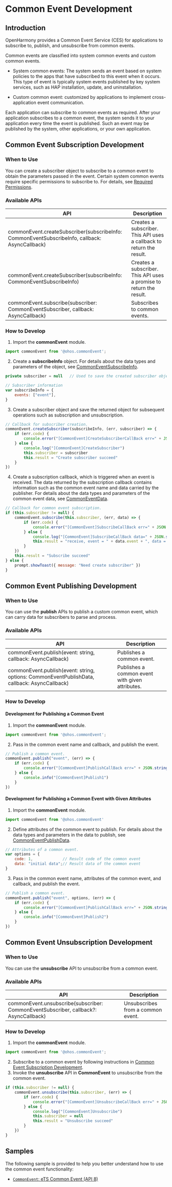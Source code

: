 # Common Event Development
## Introduction
OpenHarmony provides a Common Event Service (CES) for applications to subscribe to, publish, and unsubscribe from common events.

Common events are classified into system common events and custom common events.

+ System common events: The system sends an event based on system policies to the apps that have subscribed to this event when it occurs. This type of event is typically system events published by key system services, such as HAP installation, update, and uninstallation.

+ Custom common event: customized by applications to implement cross-application event communication.

Each application can subscribe to common events as required. After your application subscribes to a common event, the system sends it to your application every time the event is published. Such an event may be published by the system, other applications, or your own application.

## Common Event Subscription Development

### When to Use
You can create a subscriber object to subscribe to a common event to obtain the parameters passed in the event. Certain system common events require specific permissions to subscribe to. For details, see [Required Permissions](../reference/apis/js-apis-commonEvent.md).

### Available APIs
| API                                                                                         | Description|
| ---------------------------------------------------------------------------------------------- | ----------- |
| commonEvent.createSubscriber(subscribeInfo: CommonEventSubscribeInfo, callback: AsyncCallback) | Creates a subscriber. This API uses a callback to return the result.|
| commonEvent.createSubscriber(subscribeInfo: CommonEventSubscribeInfo)                          | Creates a subscriber. This API uses a promise to return the result. |
| commonEvent.subscribe(subscriber: CommonEventSubscriber, callback: AsyncCallback)              | Subscribes to common events.|

### How to Develop
1. Import the **commonEvent** module.

```js
import commonEvent from '@ohos.commonEvent';
```

2. Create a **subscribeInfo** object. For details about the data types and parameters of the object, see [CommonEventSubscribeInfo](../reference/apis/js-apis-commonEvent.md#commoneventsubscribeinfo).

```js
private subscriber = null	// Used to save the created subscriber object for subsequent subscription and unsubscription.

// Subscriber information
var subscribeInfo = {
    events: ["event"],
}
```

3. Create a subscriber object and save the returned object for subsequent operations such as subscription and unsubscription.

```js
// Callback for subscriber creation.
commonEvent.createSubscriber(subscribeInfo, (err, subscriber) => {
    if (err.code) {
        console.error("[CommonEvent]CreateSubscriberCallBack err=" + JSON.stringify(err))
    } else {
        console.log("[CommonEvent]CreateSubscriber")
        this.subscriber = subscriber
        this.result = "Create subscriber succeed"
    }
})
```

4. Create a subscription callback, which is triggered when an event is received. The data returned by the subscription callback contains information such as the common event name and data carried by the publisher. For details about the data types and parameters of the common event data, see [CommonEventData](../reference/apis/js-apis-commonEvent.md#commoneventdata).

```js
// Callback for common event subscription.
if (this.subscriber != null) {
    commonEvent.subscribe(this.subscriber, (err, data) => {
        if (err.code) {
            console.error("[CommonEvent]SubscribeCallBack err=" + JSON.stringify(err))
        } else {
            console.log("[CommonEvent]SubscribeCallBack data=" + JSON.stringify(data))
            this.result = "receive, event = " + data.event + ", data = " + data.data + ", code = " + data.code
        }
    })
    this.result = "Subscribe succeed"
} else {
    prompt.showToast({ message: "Need create subscriber" })
}
```

## Common Event Publishing Development

### When to Use
You can use the **publish** APIs to publish a custom common event, which can carry data for subscribers to parse and process.

### Available APIs
| API                             | Description|
| ---------------------------------- | ------ |
| commonEvent.publish(event: string, callback: AsyncCallback) | Publishes a common event.|
| commonEvent.publish(event: string, options: CommonEventPublishData, callback: AsyncCallback) | Publishes a common event with given attributes.|

### How to Develop
#### Development for Publishing a Common Event
1. Import the **commonEvent** module.

```js
import commonEvent from '@ohos.commonEvent';
```

2. Pass in the common event name and callback, and publish the event.

```js
// Publish a common event.
commonEvent.publish("event", (err) => {
	if (err.code) {
		console.error("[CommonEvent]PublishCallBack err=" + JSON.stringify(err))
	} else {
		console.info("[CommonEvent]Publish1")
	}
})
```

#### Development for Publishing a Common Event with Given Attributes
1. Import the **commonEvent** module.

```js
import commonEvent from '@ohos.commonEvent'
```

2. Define attributes of the common event to publish. For details about the data types and parameters in the data to publish, see [CommonEventPublishData](../reference/apis/js-apis-commonEvent.md#commoneventpublishdata).

```js
// Attributes of a common event.
var options = {
	code: 1,			 // Result code of the common event
	data: "initial data";// Result data of the common event
}
```

3. Pass in the common event name, attributes of the common event, and callback, and publish the event.

```js
// Publish a common event.
commonEvent.publish("event", options, (err) => {
	if (err.code) {
		console.error("[CommonEvent]PublishCallBack err=" + JSON.stringify(err))
	} else {
		console.info("[CommonEvent]Publish2")
	}
})
```

## Common Event Unsubscription Development

### When to Use
You can use the **unsubscribe** API to unsubscribe from a common event.

### Available APIs
| API                             | Description|
| ---------------------------------- | ------ |
| commonEvent.unsubscribe(subscriber: CommonEventSubscriber, callback?: AsyncCallback) | Unsubscribes from a common event.|

### How to Develop
1. Import the **commonEvent** module.

```js
import commonEvent from '@ohos.commonEvent';
```

2. Subscribe to a common event by following instructions in [Common Event Subscription Development](#Common-Event-Subscription-Development).
3. Invoke the **unsubscribe** API in **CommonEvent** to unsubscribe from the common event.

```js
if (this.subscriber != null) {
    commonEvent.unsubscribe(this.subscriber, (err) => {
        if (err.code) {
            console.error("[CommonEvent]UnsubscribeCallBack err=" + JSON.stringify(err))
        } else {
            console.log("[CommonEvent]Unsubscribe")
            this.subscriber = null
            this.result = "Unsubscribe succeed"
        }
    })
}
```

## Samples

The following sample is provided to help you better understand how to use the common event functionality:

- [`CommonEvent`: eTS Common Event (API 8)](https://gitee.com/openharmony/app_samples/tree/master/Notification/CommonEvent)
